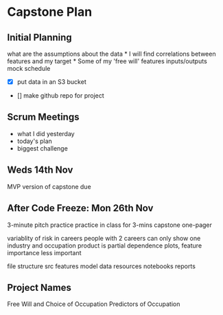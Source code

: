 # Capstone Plan

## Initial Planning
  what are the assumptions about the data
    * I will find correlations between features and my target
    * Some of my 'free will' features 
  inputs/outputs
  mock schedule
  
- [x] put data in an S3 bucket
- [] make github repo for project


## Scrum Meetings
* what I did yesterday
* today's plan
* biggest challenge

## Weds 14th Nov
MVP version of capstone due


## After Code Freeze: Mon 26th Nov
3-minute pitch practice
practice in class for 3-mins
capstone one-pager


variablity of risk in careers
people with 2 careers can only show one industry and occupation
product is partial dependence plots, feature importance less important

file structure
src
    features
    model
data
resources
notebooks
reports

## Project Names

Free Will and Choice of Occupation
Predictors of Occupation